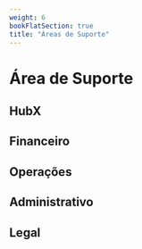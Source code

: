 ```yaml
---
weight: 6
bookFlatSection: true
title: "Áreas de Suporte"
---
```


# Área de Suporte


## HubX



## Financeiro

## Operações

## Administrativo

## Legal